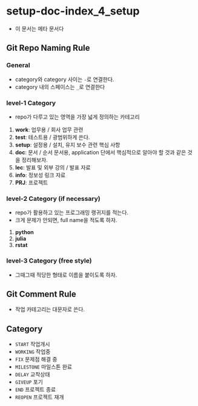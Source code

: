 # setup-doc-index_4_setup

- 이 문서는 메타 문서다 

## Git Repo Naming Rule 

### General 

- category와 category 사이는 `-`로 연결한다. 
- category 내의 스페이스는 `_`로 연결한다 

### level-1 Category

- repo가 다루고 있는 영역을 가장 넓게 정의하는 카테고리 

1. **work**: 업무용 / 회사 업무 관련 
2. **test**: 테스트용 / 광범위하게 쓴다. 
3. **setup**: 설정용 / 설치, 유지 보수 관련 핵심 사항 
4. **doc**: 문서 / 순서 문서용, application 단에서 핵심적으로 알아야 할 것과 같은 것을 정리해보자. 
5. **lec**: 발표 및 외부 강의 / 발표 자료 
6. **info**: 정보성 링크 자료 
7. **PRJ**: 프로젝트 

### level-2 Category (if necessary) 

- repo가 활용하고 있는 프로그래밍 랭귀지를 적는다. 
- 크게 문제가 안되면, full name을 적도록 하자. 

1. **python** 
2. **julia**
3. **rstat**

### level-3 Category (free style)

- 그때그때 적당한 형태로 이름을 붙이도록 하자. 

## Git Comment Rule 

- 작업 카테고리는 대문자로 쓴다. 

## Category 

- `START` 작업개시 
- `WORKING` 작업중 
- `FIX` 문제점 해결 중 
- `MILESTONE` 마일스톤 완료  
- `DELAY` 교착상태 
- `GIVEUP` 포기 
- `END` 프로젝트 종료 
- `REOPEN` 프로젝트 재개 


